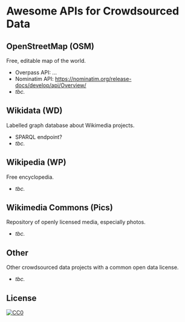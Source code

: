 # Awesome APIs for Crowdsourced Data

## OpenStreetMap (OSM)
Free, editable map of the world.

* Overpass API: ...
* Nominatim API: https://nominatim.org/release-docs/develop/api/Overview/
* _tbc._

## Wikidata (WD)
Labelled graph database about Wikimedia projects.

* SPARQL endpoint?
* _tbc._

## Wikipedia (WP)
Free encyclopedia.

* _tbc._

## Wikimedia Commons (Pics) 
Repository of openly licensed media, especially photos.

* _tbc._

## Other
Other crowdsourced data projects with a common open data license.

* _tbc._


## License

[![CC0](http://i.creativecommons.org/p/zero/1.0/88x31.png)](http://creativecommons.org/publicdomain/zero/1.0/)
